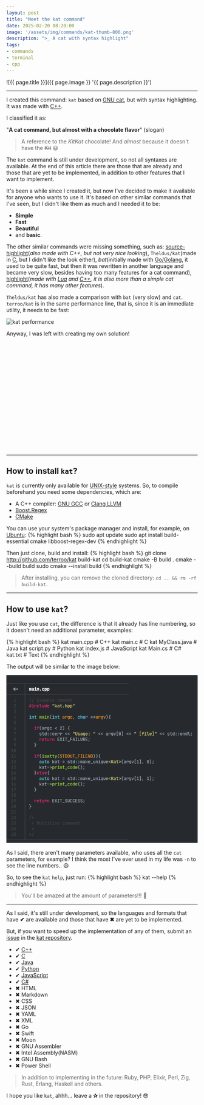 ```yaml
---
layout: post
title: "Meet the kat command"
date: 2025-02-20 08:20:00
image: '/assets/img/commands/kat-thumb-800.png'
description: ">_ A cat with syntax highlight"
tags:
- commands
- terminal
- cpp
---
```


![{{ page.title }}]({{ page.image }} '{{ page.description }}')

---

I created this command: `kat` based on [GNU cat](https://www.gnu.org/software/coreutils/manual/html_node/cat-invocation.html#cat-invocation), but with syntax highlighting. It was made with [C++](https://terminalroot.com/tags#cpp).

I classified it as:

"**A cat command, but almost with a chocolate flavor**" (slogan)
> A reference to the *KitKat* chocolate! And *almost* because it doesn't have the ~~Kit~~ 😃

The `kat` command is still under development, so not all syntaxes are available. At the end of this article there are those that are already and those that are yet to be implemented, in addition to other features that I want to implement.

It's been a while since I created it, but now I've decided to make it available for anyone who wants to use it. It's based on other similar commands that I've seen, but I didn't like them as much and I needed it to be:
+ **Simple**
+ **Fast**
+ **Beautiful**
+ and **basic**.

The other similar commands were missing something, such as: [source-highlight](https://www.gnu.org/software/src-highlite/)(*also made with C++, but not very nice looking*), `Theldus/kat`(made in [C](https://terminalroot.com/tags#linguagemc), but I didn't like the look either), *bat*(initially made with [Go/Golang](https://terminalroot.com/tags#go), it used to be quite fast, but then it was rewritten in another language and became very slow, besides having too many features for a cat command), [highlight](https://gitlab.com/saalen/highlight)(*made with [Lua](https://terminalroot.com/tags#lua) and [C++](https://terminalroot.com/tags#cpp), it is also more than a simple cat command, it has many other features*).

`Theldus/kat` has also made a comparison with `bat` (very slow) and `cat`. `terroo/kat` is in the same performance line, that is, since it is an immediate utility, it needs to be fast:

![kat performance](https://camo.githubusercontent.com/9bc88617aaf09024725e6bd1c11858844d75508774fe3123d343b604c9281fc9/68747470733a2f2f692e696d6775722e636f6d2f484a48465250642e706e67)

Anyway, I was left with creating my own solution!


<!-- SQUARE - GAMES ROOT -->
<script async src="//pagead2.googlesyndication.com/pagead/js/adsbygoogle.js"></script>
<ins class="adsbygoogle"
style="display:inline-block;width:336px;height:280px"
data-ad-client="ca-pub-2838251107855362"
data-ad-slot="5351066970"></ins>
<script>
(adsbygoogle = window.adsbygoogle || []).push({});
</script>

---

## How to install `kat`? 
`kat` is currently only available for [UNIX-style](https://terminalroot.com/tags#unix) systems. So, to compile beforehand you need some dependencies, which are:

+ A C++ compiler: [GNU GCC](https://gcc.gnu.org/) or [Clang LLVM](https://clang.llvm.org/)
+ [Boost.Regex](https://www.boost.org/doc/libs/1_87_0/libs/regex/)
+ [CMake](https://cmake.org/)

You can use your system's package manager and install, for example, on [Ubuntu](https://terminalroot.com/tags#ubuntu):
{% highlight bash %}
sudo apt update
sudo apt install build-essential cmake libboost-regex-dev
{% endhighlight %}

Then just clone, build and install:
{% highlight bash %}
git clone http://github.com/terroo/kat build-kat
cd build-kat
cmake -B build .
cmake --build build
sudo cmake --install build
{% endhighlight %}
> After installing, you can remove the cloned directory: `cd .. && rm -rf build-kat`.

---

## How to use `kat`?
Just like you use `cat`, the difference is that it already has line numbering, so it doesn't need an additional parameter, examples:

{% highlight bash %}
kat main.cpp # C++
kat main.c # C
kat MyClass.java # Java
kat script.py # Python
kat index.js # JavaScript
kat Main.cs # C#
kat.txt # Text
{% endhighlight %}

The output will be similar to the image below:

![kat C++ example](/assets/img/commands/kat-command-example.png)

As I said, there aren't many parameters available, who uses all the `cat` parameters, for example? I think the most I've ever used in my life was `-n` to see the line numbers.. 😃

So, to see the `kat` `help`, just run:
{% highlight bash %}
kat --help
{% endhighlight %}
> You'll be amazed at the amount of parameters!!! 🤣

---

As I said, it's still under development, so the languages and formats that have **✔** are available and those that have **✖** are yet to be implemented.

But, if you want to speed up the implementation of any of them, submit an [issue](https://github.com/terroo/kat/issues) in the [kat repository](https://github.com/terroo/kat).

+ ✔ [C++](https://terminalroot.com/tags#cpp)
+ ✔ [C](https://terminalroot.com/tags#linguagemc)
+ ✔ [Java](https://terminalroot.com/tags#java)
+ ✔ [Python](https://terminalroot.com/tags#python)
+ ✔ [JavaScript](https://terminalroot.com/tags#javascript)
+ ✔ [C#](https://terminalroot.com/tags#csharp)
+ ✖ HTML
+ ✖ Markdown
+ ✖ CSS
+ ✖ JSON
+ ✖ YAML
+ ✖ XML
+ ✖ Go
+ ✖ Swift
+ ✖ Moon
+ ✖ GNU Assembler
+ ✖ Intel Assembly(NASM)
+ ✖ GNU Bash
+ ✖ Power Shell
> In addition to implementing in the future: Ruby, PHP, Elixir, Perl, Zig, Rust, Erlang, Haskell and others.

I hope you like `kat`, ahhh... leave a **✰** in the repository! 😎
